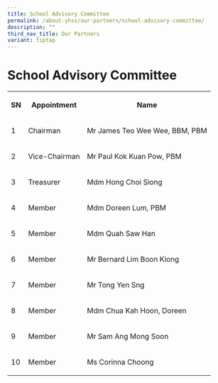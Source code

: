 ```yaml
---
title: School Advisory Committee
permalink: /about-yhss/our-partners/school-advisory-committee/
description: ""
third_nav_title: Our Partners
variant: tiptap
---
```

<h1><strong>School Advisory Committee</strong></h1>
<table style="minWidth: 75px">
<colgroup>
<col>
<col>
<col>
</colgroup>
<tbody>
<tr>
<th rowspan="1" colspan="1">
<p>SN</p>
</th>
<th rowspan="1" colspan="1">
<p>Appointment</p>
</th>
<th rowspan="1" colspan="1">
<p>Name</p>
</th>
</tr>
<tr>
<td rowspan="1" colspan="1">
<p>1</p>
</td>
<td rowspan="1" colspan="1">
<p>Chairman</p>
</td>
<td rowspan="1" colspan="1">
<p>Mr James Teo Wee Wee, BBM, PBM</p>
</td>
</tr>
<tr>
<td rowspan="1" colspan="1">
<p>2</p>
</td>
<td rowspan="1" colspan="1">
<p>Vice-Chairman</p>
</td>
<td rowspan="1" colspan="1">
<p>Mr Paul Kok Kuan Pow, PBM</p>
</td>
</tr>
<tr>
<td rowspan="1" colspan="1">
<p>3</p>
</td>
<td rowspan="1" colspan="1">
<p>Treasurer</p>
</td>
<td rowspan="1" colspan="1">
<p>Mdm Hong Choi Siong</p>
</td>
</tr>
<tr>
<td rowspan="1" colspan="1">
<p>4</p>
</td>
<td rowspan="1" colspan="1">
<p>Member</p>
</td>
<td rowspan="1" colspan="1">
<p>Mdm Doreen Lum, PBM</p>
</td>
</tr>
<tr>
<td rowspan="1" colspan="1">
<p>5</p>
</td>
<td rowspan="1" colspan="1">
<p>Member</p>
</td>
<td rowspan="1" colspan="1">
<p>Mdm Quah Saw Han</p>
</td>
</tr>
<tr>
<td rowspan="1" colspan="1">
<p>6</p>
</td>
<td rowspan="1" colspan="1">
<p>Member</p>
</td>
<td rowspan="1" colspan="1">
<p>Mr Bernard Lim Boon Kiong</p>
</td>
</tr>
<tr>
<td rowspan="1" colspan="1">
<p>7</p>
</td>
<td rowspan="1" colspan="1">
<p>Member</p>
</td>
<td rowspan="1" colspan="1">
<p>Mr Tong Yen Sng</p>
</td>
</tr>
<tr>
<td rowspan="1" colspan="1">
<p>8</p>
</td>
<td rowspan="1" colspan="1">
<p>Member</p>
</td>
<td rowspan="1" colspan="1">
<p>Mdm Chua Kah Hoon, Doreen</p>
</td>
</tr>
<tr>
<td rowspan="1" colspan="1">
<p>9</p>
</td>
<td rowspan="1" colspan="1">
<p>Member</p>
</td>
<td rowspan="1" colspan="1">
<p>Mr Sam Ang Mong Soon</p>
</td>
</tr>
<tr>
<td rowspan="1" colspan="1">
<p>10</p>
</td>
<td rowspan="1" colspan="1">
<p>Member</p>
</td>
<td rowspan="1" colspan="1">
<p>Ms Corinna Choong</p>
</td>
</tr>
</tbody>
</table>
<p></p>
